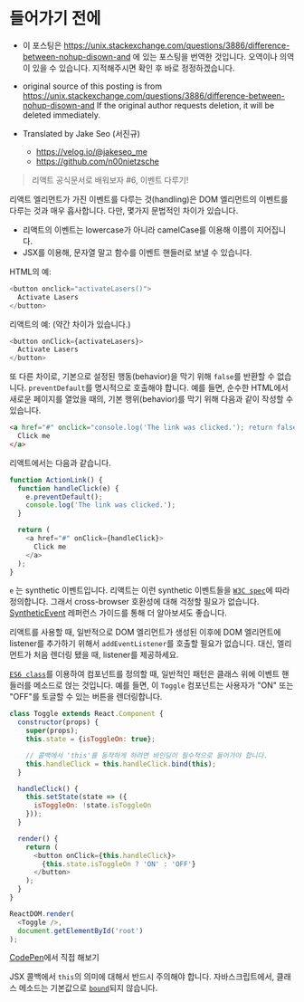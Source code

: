 
# 들어가기 전에

- 이 포스팅은 https://unix.stackexchange.com/questions/3886/difference-between-nohup-disown-and 에 있는 포스팅을 번역한 것입니다. 오역이나 의역이 있을 수 있습니다. 지적해주시면 확인 후 바로 정정하겠습니다.

- original source of this posting is from https://unix.stackexchange.com/questions/3886/difference-between-nohup-disown-and If the original author requests deletion, it will be deleted immediately.

- Translated by Jake Seo (서진규)

	- https://velog.io/@jakeseo_me
	- https://github.com/n00nietzsche
    
> 리액트 공식문서로 배워보자 #6, 이벤트 다루기!

리액트 엘리먼트가 가진 이벤트를 다루는 것(handling)은 DOM 엘리먼트의 이벤트를 다루는 것과 매우 흡사합니다. 다만, 몇가지 문법적인 차이가 있습니다.

- 리액트의 이벤트는 lowercase가 아니라 camelCase를 이용해 이름이 지어집니다.
- JSX를 이용해, 문자열 말고 함수를 이벤트 핸들러로 보낼 수 있습니다.

HTML의 예:

```js
<button onclick="activateLasers()">
  Activate Lasers
</button>
```

리액트의 예: (약간 차이가 있습니다.)

```js
<button onClick={activateLasers}>
  Activate Lasers
</button>
```

또 다른 차이로, 기본으로 설정된 행동(behavior)을 막기 위해 `false`를 반환할 수 없습니다. `preventDefault`를 명시적으로 호출해야 합니다. 예를 들면, 순수한 HTML에서 새로운 페이지를 열었을 때의, 기본 행위(behavior)를 막기 위해 다음과 같이 작성할 수 있습니다.

```HTML
<a href="#" onclick="console.log('The link was clicked.'); return false">
  Click me
</a>
```

리액트에서는 다음과 같습니다.

```js
function ActionLink() {
  function handleClick(e) {
    e.preventDefault();
    console.log('The link was clicked.');
  }

  return (
    <a href="#" onClick={handleClick}>
      Click me
    </a>
  );
}
```

`e` 는 synthetic 이벤트입니다. 리액트는 이런 synthetic 이벤트들을 [`W3C spec`](https://www.w3.org/TR/DOM-Level-3-Events/)에 따라 정의합니다. 그래서 cross-browser 호환성에 대해 걱정할 필요가 없습니다. [SyntheticEvent](https://reactjs.org/docs/events.html) 레퍼런스 가이드를 통해 더 알아보셔도 좋습니다.

리액트를 사용할 때, 일반적으로 DOM 엘리먼트가 생성된 이후에 DOM 엘리먼트에 listener를 추가하기 위해서 `addEventListener`를 호출할 필요가 없습니다. 대신, 엘리먼트가 처음 렌더링 됐을 때, listener를 제공하세요.

[`ES6 class`](https://developer.mozilla.org/en-US/docs/Web/JavaScript/Reference/Classes)를 이용하여 컴포넌트를 정의할 때, 일반적인 패턴은 클래스 위에 이벤트 핸들러를 메소드로 얹는 것입니다. 예를 들면, 이 `Toggle` 컴포넌트는 사용자가 "ON" 또는 "OFF"를 토글할 수 있는 버튼을 렌더링합니다.

```js
class Toggle extends React.Component {
  constructor(props) {
    super(props);
    this.state = {isToggleOn: true};

    // 콜백에서 'this'를 동작하게 하려면 바인딩이 필수적으로 들어가야 합니다.
    this.handleClick = this.handleClick.bind(this);
  }

  handleClick() {
    this.setState(state => ({
      isToggleOn: !state.isToggleOn
    }));
  }

  render() {
    return (
      <button onClick={this.handleClick}>
        {this.state.isToggleOn ? 'ON' : 'OFF'}
      </button>
    );
  }
}

ReactDOM.render(
  <Toggle />,
  document.getElementById('root')
);
```

[CodePen](https://codepen.io/gaearon/pen/xEmzGg?editors=0010)에서 직접 해보기

JSX 콜백에서 `this`의 의미에 대해서 반드시 주의해야 합니다. 자바스크립트에서, 클래스 메소드는 기본값으로 [`bound`](https://developer.mozilla.org/en/docs/Web/JavaScript/Reference/Global_objects/Function/bind)되지 않습니다.

